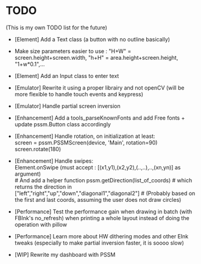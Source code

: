 # TODO
(This is my own TODO list for the future)


- [Element] Add a Text class (a button with no outline basically)
- Make size parameters easier to use : "H+W" = screen.height+screen.width, "h+H" = area.height+screen.height, "1+w*0.1",...
- [Element] Add an Input class to enter text

- [Emulator] Rewrite it using a proper librairy and not openCV (will be more flexible to handle touch events and keypress)
- [Emulator] Handle partial screen inversion

- [Enhancement] Add a tools_parseKnownFonts and add Free fonts + update pssm.Button class accordingly
- [Enhancement] Handle rotation, on initialization at least:  
                screen = pssm.PSSMScreen(device, 'Main', rotation=90)  
                screen.rotate(180)  
- [Enhancement] Handle swipes:  
                Element.onSwipe  (must accept : [(x1,y1),(x2,y2),(..,..),..,(xn,yn)] as argument)  
                # And add  a helper function pssm.getDirection(list_of_coords)
                # which returns the direction in ["left","right","up","down","diagonal1","diagonal2"]
                # (Probably based on the first and last coords, assuming the user does not draw circles)


- [Performance] Test the performance gain when drawing in batch (with FBInk's no_refresh) when printing a whole layout instead of doing the operation with pillow
- [Performance] Learn more about HW dithering modes and other EInk tweaks (especially to make partial inversion faster, it is soooo slow)

- [WIP] Rewrite my dashboard with PSSM

